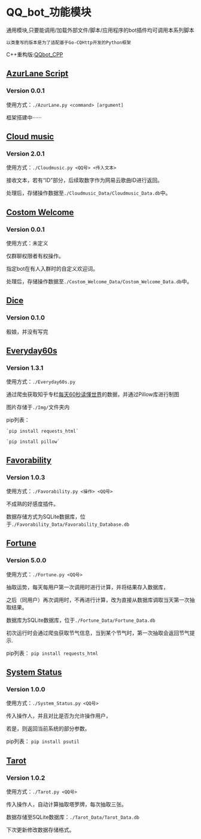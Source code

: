 # QQ_bot_功能模块

通用模块,只要能调用/加载外部文件/脚本/应用程序的bot插件均可调用本系列脚本

`以类重写的版本是为了适配基于Go-CQHttp开发的Python框架`

C++重构版:[QQbot_CPP](https://github.com/Ginsakura/QQbot_cpp)

## [AzurLane Script](https://github.com/Ginsakura/QQbot_Python/tree/main/AzurLane)
### Version 0.0.1

使用方式：`./AzurLane.py <command> [argument]`

框架搭建中······

## [Cloud music](https://github.com/Ginsakura/QQbot_Python/tree/main/Cloud_Music)
### Version 2.0.1

使用方式：`./Cloudmusic.py <QQ号> <传入文本>`

接收文本，若有“ID”部分，后续取数字作为网易云歌曲ID进行返回。

处理后，存储操作数据至`./Cloudmusic_Data/Cloudmusic_Data.db`中。

## [Costom Welcome](https://github.com/Ginsakura/QQbot_Python/tree/main/Costom_Welcome)
### Version 0.0.1

使用方式：未定义

仅群聊权限者有权操作。

指定bot在有人入群时的自定义欢迎词。

处理后，存储操作数据至`./Costom_Welcome_Data/Costom_Welcome_Data.db`中。

## [Dice](https://github.com/Ginsakura/QQbot_Python/tree/main/Dice)
### Version 0.1.0

骰娘，并没有写完

## [Everyday60s](https://github.com/Ginsakura/QQbot_Python/tree/main/Everyday60s)
### Version 1.3.1

使用方式：`./Everyday60s.py`

通过爬虫获取知乎专栏[每天60秒读懂世界](https://www.zhihu.com/people/mt36501/posts)的数据，并通过Pillow库进行制图

图片存储于`./Img/`文件夹内

pip列表：

    `pip install requests_html`

    `pip install pillow`

## [Favorability](https://github.com/Ginsakura/QQbot_Python/tree/main/Favorability)
### Version 1.0.3

使用方式：`./Favorability.py <操作> <QQ号>`

不成熟的好感度插件。

数据存储方式为SQLite数据库，位于`./Favorability_Data/Favorability_Database.db`

## [Fortune](https://github.com/Ginsakura/QQbot_Python/tree/main/Fortune)
### Version 5.0.0

使用方式：`./Fortune.py <QQ号>`

抽取运势，每天每用户第一次调用时进行计算，并将结果存入数据库，

之后（同用户）再次调用时，不再进行计算，改为直接从数据库调取当天第一次抽取结果。

数据库为SQLite数据库，位于`./Fortune_Data/Fortune_Data.db`

初次运行时会通过爬虫获取节气信息，当到某个节气时，第一次抽取会返回节气提示.

pip列表：
`pip install requests_html`

## [System Status](https://github.com/Ginsakura/QQbot_Python/tree/main/System_Status)
### Version 1.0.0

使用方式：`./System_Status.py <QQ号>`

传入操作人，并且对比是否为允许操作用户，

若是，则返回当前系统的部分参数。

pip列表：
`pip install psutil`

## [Tarot](https://github.com/Ginsakura/QQbot_Python/tree/main/Tarot)
### Version 1.0.2

使用方式：`./Tarot.py <QQ号>`

传入操作人，自动计算抽取塔罗牌，每次抽取三张。

数据存储至SQLite数据库：`./Tarot_Data/Tarot_Data.db`

下次更新修改数据存储格式。

